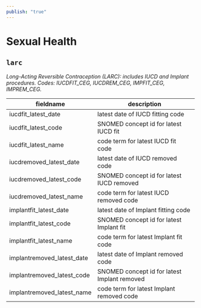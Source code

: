 ```yaml
---
publish: "true"
---
```

# Sexual Health

## `larc`
*Long-Acting Reversible Contraception (LARC): includes IUCD and Implant procedures. Codes: IUCDFIT_CEG, IUCDREM_CEG, IMPFIT_CEG, IMPREM_CEG.*

fieldname                  | description
-------------------------- |------------
iucdfit_latest_date        | latest date of IUCD fitting code
iucdfit_latest_code        | SNOMED concept id for latest IUCD fit
iucdfit_latest_name        | code term for latest IUCD fit code
iucdremoved_latest_date    | latest date of IUCD removed code
iucdremoved_latest_code    | SNOMED concept id for latest IUCD removed
iucdremoved_latest_name    | code term for latest IUCD removed code
implantfit_latest_date     | latest date of Implant fitting code
implantfit_latest_code     | SNOMED concept id for latest Implant fit
implantfit_latest_name     | code term for latest Implant fit code
implantremoved_latest_date | latest date of Implant removed code
implantremoved_latest_code | SNOMED concept id for latest Implant removed
implantremoved_latest_name | code term for latest Implant removed code
